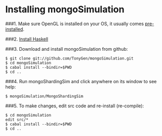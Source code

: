 # Installing mongoSimulation

###1. Make sure OpenGL is installed on your OS, it usually comes [pre-installed](http://www.opengl.org/wiki/Getting_started).

###2. [Install Haskell](doc/InstallingHaskell.md)

###3. Download and install mongoSimulation from github:

	$ git clone git://github.com/TonyGen/mongoSimulation.git
	$ cd mongoSimulation
	$ cabal install --bindir=$PWD
	$ cd ..

###4. Run mongoShardingSim and click anywhere on its window to see help:

	$ mongoSimulation/MongoShardingSim

###5. To make changes, edit src code and re-install (re-compile):

	$ cd mongoSimulation
	edit src/*
	$ cabal install --bindir=$PWD
	$ cd ..
